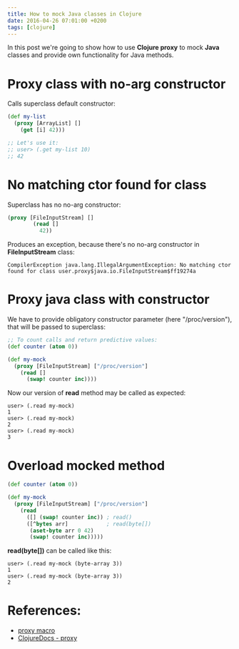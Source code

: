 ```yaml
---
title: How to mock Java classes in Clojure
date: 2016-04-26 07:01:00 +0200
tags: [clojure]
---
```


In this post we're going to show how to use **Clojure proxy** to mock **Java**
classes and provide own functionality for Java methods.

<!--more-->

# Proxy class with no-arg constructor

Calls superclass default constructor:
```clojure
(def my-list
  (proxy [ArrayList] []
    (get [i] 42)))

;; Let's use it:
;; user> (.get my-list 10)
;; 42
```

# No matching ctor found for class

Superclass has no no-arg constructor:
```clojure
(proxy [FileInputStream] []
        (read []
          42))
```

Produces an exception, because there's no no-arg constructor in
**FileInputStream** class:

    CompilerException java.lang.IllegalArgumentException: No matching ctor found for class user.proxy$java.io.FileInputStream$ff19274a


# Proxy java class with constructor

We have to provide obligatory constructor parameter (here "/proc/version"), that
will be passed to superclass:
```clojure
;; To count calls and return predictive values:
(def counter (atom 0))

(def my-mock
  (proxy [FileInputStream] ["/proc/version"]
    (read []
      (swap! counter inc))))
```

Now our version of **read** method may be called as expected:

    user> (.read my-mock)
    1
    user> (.read my-mock)
    2
    user> (.read my-mock)
    3


# Overload mocked method
```clojure
(def counter (atom 0))

(def my-mock
  (proxy [FileInputStream] ["/proc/version"]
    (read
      ([] (swap! counter inc)) ; read()
      ([^bytes arr]            ; read(byte[])
       (aset-byte arr 0 42)
       (swap! counter inc)))))
```

**read(byte[])** can be called like this:

    user> (.read my-mock (byte-array 3))
    1
    user> (.read my-mock (byte-array 3))
    2


# References:

- [proxy macro](https://clojure.github.io/clojure/clojure.core-api.html#clojure.core/proxy)
- [ClojureDocs - proxy](https://clojuredocs.org/clojure.core/proxy)
